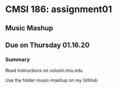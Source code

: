 
# CMSI 186: assignment01
## Music Mashup
## Due on Thursday 01.16.20

### Summary

Read instructions on volosin.lmu.edu

Use the folder music-mashup on my GitHub


